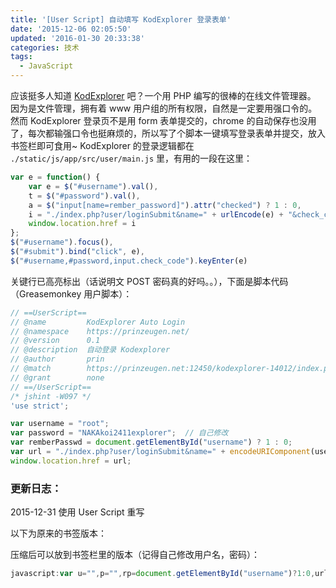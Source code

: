 ```yaml
---
title: '[User Script] 自动填写 KodExplorer 登录表单'
date: '2015-12-06 02:05:50'
updated: '2016-01-30 20:33:38'
categories: 技术
tags:
  - JavaScript
---
```


应该挺多人知道 [KodExplorer](http://kalcaddle.com/index.html) 吧？一个用 PHP 编写的很棒的在线文件管理器。 因为是文件管理，拥有着 www 用户组的所有权限，自然是一定要用强口令的。然而 KodExplorer 登录页不是用 form 表单提交的，chrome 的自动保存也没用了，每次都输强口令也挺麻烦的，所以写了个脚本一键填写登录表单并提交，放入书签栏即可食用~ KodExplorer 的登录逻辑都在 `./static/js/app/src/user/main.js` 里，有用的一段在这里：

```javascript
var e = function() {
    var e = $("#username").val(),
    t = $("#password").val(),
    a = $("input[name=rember_password]").attr("checked") ? 1 : 0,
    i = "./index.php?user/loginSubmit&name=" + urlEncode(e) + "&check_code=" + $("input.check_code").val() + "&password=" + urlEncode(t) + "&rember_password=" + a;
    window.location.href = i
};
$("#username").focus(),
$("#submit").bind("click", e),
$("#username,#password,input.check_code").keyEnter(e)
```

关键行已高亮标出（话说明文 POST 密码真的好吗。。），下面是脚本代码（Greasemonkey 用户脚本）：

```javascript
// ==UserScript==
// @name         KodExplorer Auto Login
// @namespace    https://prinzeugen.net/
// @version      0.1
// @description  自动登录 Kodexplorer
// @author       prin
// @match        https://prinzeugen.net:12450/kodexplorer-14012/index.php?user/login
// @grant        none
// ==/UserScript==
/* jshint -W097 */
'use strict';

var username = "root";
var password = "NAKAkoi2411explorer";  // 自己修改
var remberPasswd = document.getElementById("username") ? 1 : 0;
var url = "./index.php?user/loginSubmit&name=" + encodeURIComponent(username) + "&check_code=" + "&password=" + encodeURIComponent(password) + "&rember_password=" + remberPasswd;
window.location.href = url;
```

### 更新日志：

2015-12-31 使用 User Script 重写

以下为原来的书签版本：

压缩后可以放到书签栏里的版本（记得自己修改用户名，密码）：

```javascript
javascript:var u="",p="",rp=document.getElementById("username")?1:0,url="./index.php?user/loginSubmit&name="+urlEncode(u)+"&check_code="+"&password="+urlEncode(p)+"&rember_password="+rp;window.location.href=url;
```

